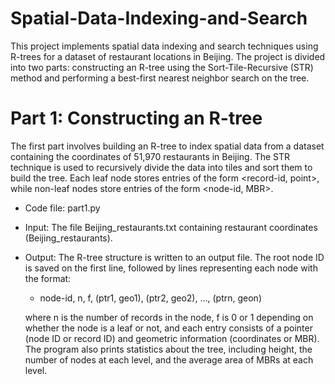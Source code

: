 # Spatial-Data-Indexing-and-Search
This project implements spatial data indexing and search techniques using R-trees for a dataset of restaurant locations in Beijing. The project is divided into two parts: constructing an R-tree using the Sort-Tile-Recursive (STR) method and performing a best-first nearest neighbor search on the tree.
# Part 1: Constructing an R-tree
The first part involves building an R-tree to index spatial data from a dataset containing the coordinates of 51,970 restaurants in Beijing. The STR technique is used to recursively divide the data into tiles and sort them to build the tree. Each leaf node stores entries of the form <record-id, point>, while non-leaf nodes store entries of the form <node-id, MBR>.
- Code file: part1.py
- Input: The file Beijing_restaurants.txt containing restaurant coordinates​(Beijing_restaurants).
- Output: The R-tree structure is written to an output file. The root node ID is saved on the first line, followed by lines representing each node with the format:
  - node-id, n, f, (ptr1, geo1), (ptr2, geo2), …, (ptrn, geon)
    
  where n is the number of records in the node, f is 0 or 1 depending on whether the node is a leaf or not, and each entry consists of a pointer (node ID or record ID) and geometric            information (coordinates or MBR). The program also prints statistics about the tree, including height, the number of nodes at each level, and the average area of MBRs at each level.

